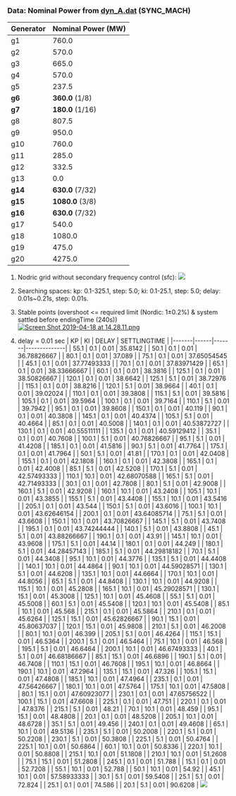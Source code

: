 ### Data: Nominal Power from [dyn_A.dat](https://github.com/realgjl/sfcNordic/blob/master/examples/dyn_A.dat) (SYNC_MACH)
| Generator | Nominal Power (MW)|
|-----------|-------------------|
| g1        | 760.0             |
| g2        | 570.0             |
| g3        | 665.0             |
| g4        | 570.0             |
| g5        | 237.5             |
| **g6**    | **360.0** (1/8)   |
| **g7**    | **180.0** (1/16)  |
| g8        | 807.5             |
| g9        | 950.0             |
| g10       | 760.0             |
| g11       | 285.0             |
| g12       | 332.5             |
| g13       | 0.0               |
| **g14**   | **630.0** (7/32)  |
| **g15**   | **1080.0** (3/8)  |
| **g16**   | **630.0** (7/32)  |
| g17       | 540.0             |
| g18       | 1080.0            |
| g19       | 475.0             |
| g20       | 4275.0            |


1. Nodric grid without secondary frequency control (sfc):
![](https://i.loli.net/2019/04/22/5cbcd2698e41f.png)

2. Searching spaces: kp: 0.1-325.1, step: 5.0; ki: 0.1-25.1, step: 5.0; delay: 0.01s~0.21s, step: 0.01s.

3. Stable points (overshoot <= required limit (Nordic: 1±0.2%) & system sattled before endingTime (240s))
[![Screen Shot 2019-04-18 at 14.28.11.png](https://i.loli.net/2019/04/18/5cb87fb03733d.png)](https://i.loli.net/2019/04/18/5cb87fb03733d.png)

4. delay = 0.01 sec
| KP    | KI   | DELAY | SETTLINGTIME |
|-------|------|-------|--------------|
| 55.1  | 0.1  | 0.01  | 35.8142      |
| 50.1  | 0.1  | 0.01  | 36.78826667  |
| 80.1  | 0.1  | 0.01  | 37.089       |
| 75.1  | 0.1  | 0.01  | 37.65054545  |
| 45.1  | 0.1  | 0.01  | 37.77493333  |
| 70.1  | 0.1  | 0.01  | 37.83971429  |
| 65.1  | 0.1  | 0.01  | 38.33666667  |
| 60.1  | 0.1  | 0.01  | 38.3816      |
| 125.1 | 0.1  | 0.01  | 38.50826667  |
| 120.1 | 0.1  | 0.01  | 38.6642      |
| 125.1 | 5.1  | 0.01  | 38.72976     |
| 115.1 | 0.1  | 0.01  | 38.8216      |
| 120.1 | 5.1  | 0.01  | 38.9664      |
| 40.1  | 0.1  | 0.01  | 39.02024     |
| 110.1 | 0.1  | 0.01  | 39.3808      |
| 115.1 | 5.1  | 0.01  | 39.5816      |
| 105.1 | 0.1  | 0.01  | 39.5964      |
| 100.1 | 0.1  | 0.01  | 39.7164      |
| 110.1 | 5.1  | 0.01  | 39.7942      |
| 95.1  | 0.1  | 0.01  | 39.8608      |
| 150.1 | 0.1  | 0.01  | 40.119       |
| 90.1  | 0.1  | 0.01  | 40.3808      |
| 145.1 | 0.1  | 0.01  | 40.4374      |
| 105.1 | 5.1  | 0.01  | 40.4664      |
| 85.1  | 0.1  | 0.01  | 40.5008      |
| 140.1 | 0.1  | 0.01  | 40.53872727  |
| 130.1 | 0.1  | 0.01  | 40.55511111  |
| 135.1 | 0.1  | 0.01  | 40.59129412  |
| 35.1  | 0.1  | 0.01  | 40.7608      |
| 100.1 | 5.1  | 0.01  | 40.76826667  |
| 95.1  | 5.1  | 0.01  | 41.4208      |
| 185.1 | 0.1  | 0.01  | 41.5816      |
| 90.1  | 5.1  | 0.01  | 41.7764      |
| 175.1 | 0.1  | 0.01  | 41.7964      |
| 50.1  | 5.1  | 0.01  | 41.81        |
| 170.1 | 0.1  | 0.01  | 42.0408      |
| 155.1 | 0.1  | 0.01  | 42.1808      |
| 160.1 | 0.1  | 0.01  | 42.3808      |
| 165.1 | 0.1  | 0.01  | 42.4008      |
| 85.1  | 5.1  | 0.01  | 42.5208      |
| 170.1 | 5.1  | 0.01  | 42.57493333  |
| 110.1 | 10.1 | 0.01  | 42.68070588  |
| 165.1 | 5.1  | 0.01  | 42.71493333  |
| 30.1  | 0.1  | 0.01  | 42.7808      |
| 80.1  | 5.1  | 0.01  | 42.9008      |
| 160.1 | 5.1  | 0.01  | 42.9208      |
| 160.1 | 10.1 | 0.01  | 43.2408      |
| 105.1 | 10.1 | 0.01  | 43.3855      |
| 155.1 | 5.1  | 0.01  | 43.4408      |
| 155.1 | 10.1 | 0.01  | 43.5416      |
| 205.1 | 0.1  | 0.01  | 43.544       |
| 150.1 | 5.1  | 0.01  | 43.6016      |
| 100.1 | 10.1 | 0.01  | 43.62646154  |
| 200.1 | 0.1  | 0.01  | 43.64085714  |
| 75.1  | 5.1  | 0.01  | 43.6608      |
| 150.1 | 10.1 | 0.01  | 43.70826667  |
| 145.1 | 5.1  | 0.01  | 43.7408      |
| 195.1 | 0.1  | 0.01  | 43.74244444  |
| 140.1 | 5.1  | 0.01  | 43.8808      |
| 45.1  | 5.1  | 0.01  | 43.88266667  |
| 190.1 | 0.1  | 0.01  | 43.91        |
| 145.1 | 10.1 | 0.01  | 43.9608      |
| 175.1 | 5.1  | 0.01  | 44.14        |
| 180.1 | 0.1  | 0.01  | 44.249       |
| 180.1 | 5.1  | 0.01  | 44.28457143  |
| 185.1 | 5.1  | 0.01  | 44.29818182  |
| 70.1  | 5.1  | 0.01  | 44.3408      |
| 95.1  | 10.1 | 0.01  | 44.3776      |
| 135.1 | 5.1  | 0.01  | 44.4408      |
| 140.1 | 10.1 | 0.01  | 44.4864      |
| 90.1  | 10.1 | 0.01  | 44.59028571  |
| 130.1 | 5.1  | 0.01  | 44.6208      |
| 135.1 | 10.1 | 0.01  | 44.6664      |
| 170.1 | 10.1 | 0.01  | 44.8056      |
| 65.1  | 5.1  | 0.01  | 44.8408      |
| 130.1 | 10.1 | 0.01  | 44.9208      |
| 115.1 | 10.1 | 0.01  | 45.2808      |
| 165.1 | 10.1 | 0.01  | 45.29028571  |
| 130.1 | 15.1 | 0.01  | 45.3008      |
| 125.1 | 10.1 | 0.01  | 45.4608      |
| 55.1  | 5.1  | 0.01  | 45.5008      |
| 60.1  | 5.1  | 0.01  | 45.5408      |
| 120.1 | 10.1 | 0.01  | 45.5408      |
| 85.1  | 10.1 | 0.01  | 45.568       |
| 215.1 | 0.1  | 0.01  | 45.5864      |
| 210.1 | 0.1  | 0.01  | 45.6264      |
| 125.1 | 15.1 | 0.01  | 45.62826667  |
| 90.1  | 15.1 | 0.01  | 45.80637037  |
| 120.1 | 15.1 | 0.01  | 45.9808      |
| 210.1 | 5.1  | 0.01  | 46.2008      |
| 80.1  | 10.1 | 0.01  | 46.399       |
| 205.1 | 5.1  | 0.01  | 46.4264      |
| 115.1 | 15.1 | 0.01  | 46.5364      |
| 200.1 | 5.1  | 0.01  | 46.5464      |
| 75.1  | 10.1 | 0.01  | 46.568       |
| 195.1 | 5.1  | 0.01  | 46.6464      |
| 200.1 | 10.1 | 0.01  | 46.67493333  |
| 40.1  | 5.1  | 0.01  | 46.68186667  |
| 85.1  | 15.1 | 0.01  | 46.6896      |
| 190.1 | 5.1  | 0.01  | 46.7408      |
| 110.1 | 15.1 | 0.01  | 46.7608      |
| 195.1 | 10.1 | 0.01  | 46.8664      |
| 190.1 | 10.1 | 0.01  | 47.2964      |
| 135.1 | 15.1 | 0.01  | 47.326       |
| 105.1 | 15.1 | 0.01  | 47.4808      |
| 185.1 | 10.1 | 0.01  | 47.4964      |
| 235.1 | 0.1  | 0.01  | 47.56426667  |
| 180.1 | 10.1 | 0.01  | 47.5764      |
| 175.1 | 10.1 | 0.01  | 47.5808      |
| 80.1  | 15.1 | 0.01  | 47.60923077  |
| 230.1 | 0.1  | 0.01  | 47.65756522  |
| 100.1 | 15.1 | 0.01  | 47.6608      |
| 225.1 | 0.1  | 0.01  | 47.751       |
| 220.1 | 0.1  | 0.01  | 47.8376      |
| 215.1 | 5.1  | 0.01  | 48.21        |
| 70.1  | 10.1 | 0.01  | 48.459       |
| 95.1  | 15.1 | 0.01  | 48.4808      |
| 20.1  | 0.1  | 0.01  | 48.5208      |
| 205.1 | 10.1 | 0.01  | 48.6728      |
| 35.1  | 5.1  | 0.01  | 49.456       |
| 240.1 | 0.1  | 0.01  | 49.4608      |
| 65.1  | 10.1 | 0.01  | 49.5136      |
| 235.1 | 5.1  | 0.01  | 50.2008      |
| 220.1 | 5.1  | 0.01  | 50.2208      |
| 230.1 | 5.1  | 0.01  | 50.3808      |
| 225.1 | 5.1  | 0.01  | 50.4764      |
| 225.1 | 10.1 | 0.01  | 50.6864      |
| 60.1  | 10.1 | 0.01  | 50.8336      |
| 220.1 | 10.1 | 0.01  | 50.8808      |
| 215.1 | 10.1 | 0.01  | 51.1808      |
| 210.1 | 10.1 | 0.01  | 51.2608      |
| 75.1  | 15.1 | 0.01  | 51.2808      |
| 245.1 | 0.1  | 0.01  | 51.788       |
| 15.1  | 0.1  | 0.01  | 52.7208      |
| 55.1  | 10.1 | 0.01  | 52.788       |
| 50.1  | 10.1 | 0.01  | 54.92        |
| 45.1  | 10.1 | 0.01  | 57.58933333  |
| 30.1  | 5.1  | 0.01  | 59.5408      |
| 25.1  | 5.1  | 0.01  | 72.824       |
| 25.1  | 0.1  | 0.01  | 74.586       |
| 20.1  | 5.1  | 0.01  | 90.6208      |
![](https://i.loli.net/2019/04/24/5cbf498ba71bc.png)

